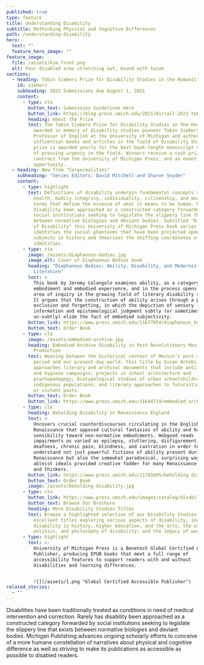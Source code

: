 ```yaml
---
published: true
type: feature
title: Understanding Disability
subtitle: Rethinking Physical and Cognitive Differences
path: /understanding-disability
hero:
  text: ""
  feature_hero_image: ""
feature_image:
  file: /assets/kim_front.png
  alt: Four disabled arms stretching out, bound with twine
sections:
  - heading: Tobin Siebers Prize for Disability Studies in the Humanities
    id: siebers
    subheading: 2021 Submissions due August 1, 2021
    content:
      - type: cta
        button_text: Submission Guidelines Here
        button_link: https://blog.press.umich.edu/2021/01/call-2021-tobin-siebers-prize-disability-studies/
        heading: About the Prize
        text: The Tobin Siebers Prize for Disability Studies in the Humanities is
          awarded in memory of disability studies pioneer Tobin Siebers,
          Professor of English at the University of Michigan and author of many
          influential books and articles in the field of Disability Studies. The
          prize is awarded yearly for the best book-length manuscript on a topic
          of pressing urgency in the field. Winners receive a cash prize, a book
          contract from the University of Michigan Press, and an event
          opportunity.
  - heading: New from "Corporealities"
    subheading: "Series Editors: David Mitchell and Sharon Snyder"
    content:
      - type: highlight
        text: Definitions of disability underpin fundamental concepts such as normalcy,
          health, bodily integrity, individuality, citizenship, and morality—all
          terms that define the essence of what it means to be human. Rarely has
          disability been approached as a constructed category forwarded by
          social institutions seeking to legislate the slippery line that exists
          between normative biologies and deviant bodies. Subtitled "Discourses
          of Disability" this University of Michigan Press book series
          identifies the social phantasms that have been projected upon disabled
          subjects in history and theorizes the shifting coordinates of disabled
          identities.
      - type: cta
        image: /assets/diaphanous-bodies.jpg
        image_alt: Cover of Diaphanous Bodies book
        heading: "Diaphanous Bodies: Ability, Disability, and Modernist Irish
          Literature"
        text: >
          This book by Jeremy Colangelo examines ability, as a category of
          embodiment and embodied experience, and in the process opens up a new
          area of inquiry in the growing field of literary disability studies.
          It argues that the construction of ability arises through a process of
          exclusion and forgetting, in which the depiction of sensory
          information and epistemological judgment subtly (or sometimes
          un-subtly) elide the fact of embodied subjectivity.
        button_link: https://www.press.umich.edu/11677854/diaphanous_bodies
        button_text: Order Book
      - type: cta
        image: /assets/embodied-archive.jpg
        heading: Embodied Archive Disability in Post-Revolutionary Mexican Cultural
          Production
        text: Weaving between the historical context of Mexico’s post-revolutionary
          period and our present-day world, this title by Susan Antebi
          approaches literary and archival documents that include anti-alcohol
          and hygiene campaigns; projects in school architecture and
          psychopedagogy; biotypological studies of urban schoolchildren and
          indigenous populations; and literary approaches to futuristic utopias
          or violent pasts.
        button_text: Order Book
        button_link: https://www.press.umich.edu/11644714/embodied_archive
      - type: cta
        heading: Beholding Disability in Renaissance England
        text: >
          Uncovers crucial counterdiscourses circulating in the English
          Renaissance that opposed cultural fantasies of ability and had a keen
          sensibility toward non-normative embodiments. Hobgood reads
          impairments as varied as epilepsy, stuttering, disfigurement,
          deafness, chronic pain, blindness, and castration in order to
          understand not just powerful fictions of ability present during the
          Renaissance but also the somewhat paradoxical, surprising ways these
          ableist ideals provided creative fodder for many Renaissance writers
          and thinkers.
        button_link: https://www.press.umich.edu/11741095/beholding_disability_in_renaissance_england
        button_text: Order Book
        image: /assets/beholding-disability.jpg
      - type: cta
        button_link: https://www.press.umich.edu/images/catalog/disabilitystudies2021.pdf
        button_text: Browse Our Brochure
        heading: More Disability Studies Titles
        text: Browse a highlighted selection of our Disability Studies list for more
          excellent titles exploring various aspects of disability, including
          disability in history, higher education, and the arts; the experience,
          politics, and philosophy of disability; and the legacy of war.
      - type: highlight
        text: >-
          University of Michigan Press is a Benetech Global Certified Accessible
          Publisher, producing EPUB books that meet a full range of
          accessibility features to support readers with and without
          disabilities and learning differences.


          ![](/assets/1.png "Global Certified Accessible Publisher")
related_stories:
  - ""
---
```

Disabilities have been traditionally treated as conditions in need of medical intervention and correction. Rarely has disability been approached as a constructed category forwarded by social institutions seeking to legislate the slippery line that exists between normative biologies and deviant bodies. Michigan Publishing advances ongoing scholarly efforts to conceive of a more humane constellation of narratives about physical and cognitive difference as well as striving to make its publications as accessible as possible to disabled readers.